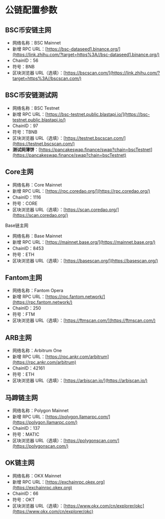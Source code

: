 # 公链配置参数

## BSC币安链主网

* 网络名称：BSC Mainnet
* 新增 RPC URL：[https://bsc-dataseed1.binance.org/](https://link.zhihu.com/?target=https%3A//bsc-dataseed1.binance.org/)
* ChainID：56
* 符号：BNB
* 区块浏览器 URL（选填）：[https://bscscan.com/](https://link.zhihu.com/?target=https%3A//bscscan.com/)

## BSC币安链测试网

* 网络名称：BSC Testnet
* 新增 RPC URL：[https://bsc-testnet.public.blastapi.io/](https://bsc-testnet.public.blastapi.io/)
* ChainID：97
* 符号：TBNB
* 区块浏览器 URL（选填）：[https://testnet.bscscan.com/](https://testnet.bscscan.com/)
* **测试网薄饼**：[https://pancakeswap.finance/swap?chain=bscTestnet](https://pancakeswap.finance/swap?chain=bscTestnet)

## Core主网

* 网络名称：Core Mainnet
* 新增 RPC URL：[https://rpc.coredao.org/](https://rpc.coredao.org/)
* ChainID：1116
* 符号：CORE
* 区块浏览器 URL（选填）：[https://scan.coredao.org/](https://scan.coredao.org/)

Base链主网

* 网络名称：Base Mainnet
* 新增 RPC URL：[https://mainnet.base.org/](https://mainnet.base.org/)
* ChainID：8453
* 符号：ETH
* 区块浏览器 URL（选填）：[https://basescan.org/](https://basescan.org/)

## Fantom主网

* 网络名称：Fantom Opera
* 新增 RPC URL：[https://rpc.fantom.network/](https://rpc.fantom.network/)
* ChainID：250
* 符号：FTM
* 区块浏览器 URL（选填）：[https://ftmscan.com/](https://ftmscan.com/)

## ARB主网

* 网络名称：Arbitrum One
* 新增 RPC URL：[https://rpc.ankr.com/arbitrum](https://rpc.ankr.com/arbitrum)
* ChainID：42161
* 符号：ETH
* 区块浏览器 URL（选填）：[https://arbiscan.io/](https://arbiscan.io/)

## 马蹄链主网

* 网络名称：Polygon Mainnet
* 新增 RPC URL：[https://polygon.llamarpc.com/](https://polygon.llamarpc.com/)
* ChainID：137
* 符号：MATIC
* 区块浏览器 URL（选填）：[https://polygonscan.com/](https://polygonscan.com/)

## OK链主网

* 网络名称：OKX Mainnet
* 新增 RPC URL：[https://exchainrpc.okex.org](https://exchainrpc.okex.org)
* ChainID：66
* 符号：OKT
* 区块浏览器 URL（选填）：[https://www.okx.com/cn/explorer/okc](https://www.okx.com/cn/explorer/okc)
